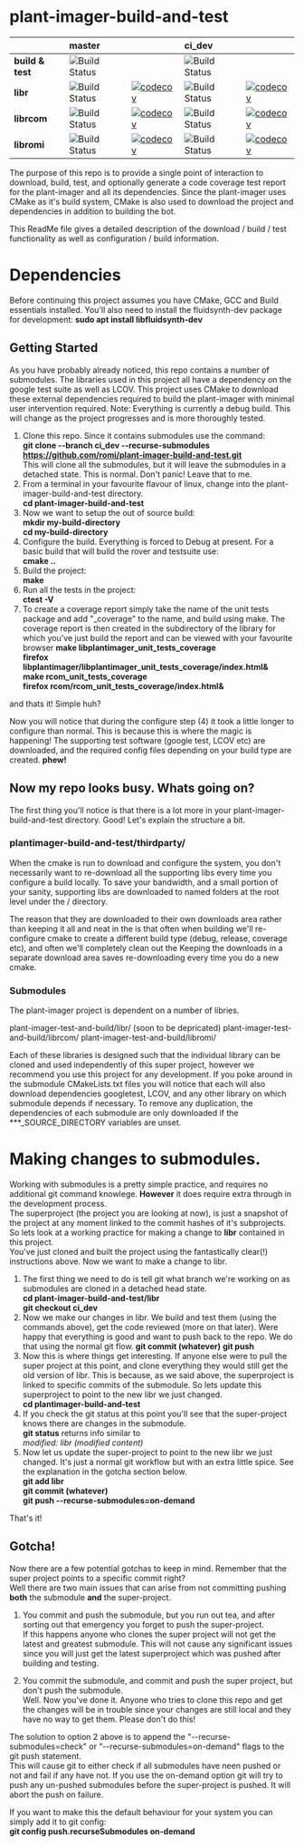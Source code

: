 # plant-imager-build-and-test

| |master| |ci_dev| |
|:---|:---|:---|:---|:---|
|**build & test**|![Build Status](https://github.com/romi/plant-imager-build-and-test/workflows/CI/badge.svg?branch=master)| |![Build Status](https://github.com/romi/plant-imager-build-and-test/workflows/CI/badge.svg?branch=ci_dev)| | 
|**libr**|![Build Status](https://github.com/romi/libr/workflows/CI/badge.svg?branch=master)|[![codecov](https://codecov.io/gh/romi/libr/branch/master/graph/badge.svg)](https://codecov.io/gh/romi/libr)|![Build Status](https://github.com/romi/libr/workflows/CI/badge.svg?branch=ci_dev)|[![codecov](https://codecov.io/gh/romi/libr/branch/ci_dev/graph/badge.svg)](https://codecov.io/gh/romi/libr)
|**librcom**|![Build Status](https://github.com/romi/librcom/workflows/CI/badge.svg?branch=master)|[![codecov](https://codecov.io/gh/romi/librcom/branch/master/graph/badge.svg)](https://codecov.io/gh/romi/librcom) |![Build Status](https://github.com/romi/librcom/workflows/CI/badge.svg?branch=ci_dev)|[![codecov](https://codecov.io/gh/romi/librcom/branch/ci_dev/graph/badge.svg)](https://codecov.io/gh/romi/librcom)
|**libromi**|![Build Status](https://github.com/romi/libromi/workflows/CI/badge.svg?branch=master)|[![codecov](https://codecov.io/gh/romi/libromi/branch/master/graph/badge.svg)](https://codecov.io/gh/romi/libromi)|![Build Status](https://github.com/romi/libromi/workflows/CI/badge.svg?branch=ci_dev)|[![codecov](https://codecov.io/gh/romi/libromi/branch/ci_dev/graph/badge.svg)](https://codecov.io/gh/romi/libromi)

The purpose of this repo is to provide a single point of interaction to download, build, test, and optionally generate a code coverage test report for the plant-imager and all its dependencies.
Since the plant-imager uses CMake as it's build system, CMake is also used to download the project and dependencies in addition to building the bot.

This ReadMe file gives a detailed description of the download / build / test functionality as well as configuration / build information.

# Dependencies
Before continuing this project assumes you have CMake, GCC and Build essentials installed.
You'll also need to install the fluidsynth-dev package for development: **sudo apt install libfluidsynth-dev**

## Getting Started
As you have probably already noticed, this repo contains a number of submodules. The libraries used in this project all have a dependency on the google test suite
as well as LCOV.
This project uses CMake to download these external dependencies required to build the plant-imager with minimal user intervention required.
Note: Everything is currently a debug build. This will change as the project progresses and is more thoroughly tested.

1) Clone this repo. Since it contains submodules use the command:   
   **git clone --branch ci_dev --recurse-submodules https://github.com/romi/plant-imager-build-and-test.git**  
   This will clone all the submodules, but it will leave the submodules in a detached state. This is normal. Don't panic! Leave that to me.
2) From a terminal in your favourite flavour of linux, change into the plant-imager-build-and-test directory.  
   **cd plant-imager-build-and-test**
3) Now we want to setup the out of source build:  
   **mkdir my-build-directory**  
   **cd my-build-directory**
4) Configure the build. Everything is forced to Debug at present. For a basic build that will build the rover and testsuite use:  
   **cmake ..**
5) Build the project:  
   **make**
6) Run all the tests in the project:  
   **ctest -V**
7) To create a coverage report simply take the name of the unit tests package and add "_coverage" to the name, and build using make.
   The coverage report is then created in the subdirectory of the library for which you've just build the report and can be viewed with your favourite browser
   **make libplantimager_unit_tests_coverage**  
   **firefox libplantimager/libplantimager_unit_tests_coverage/index.html&**  
   **make rcom_unit_tests_coverage**  
   **firefox rcom/rcom_unit_tests_coverage/index.html&**

and thats it! Simple huh?

Now you will notice that during the configure step (4) it took a little longer to configure than normal. This is because this is where the magic is happening!
The supporting test software (google test, LCOV etc) are downloaded, and the required config files depending on your build type are created. **phew!**

## Now my repo looks busy. Whats going on?
The first thing you'll notice is that there is a lot more in your plant-imager-build-and-test directory. Good!
Let's explain the structure a bit.

### plantimager-build-and-test/thirdparty/
When the cmake is run to download and configure the system, you don't necessarily want to re-download all the supporting
libs every time you configure a build locally. To save your bandwidth, and a small portion of your sanity,
supporting libs are downloaded to named folders at the root level under the <thirdparty>/ directory.

The reason that they are downloaded to their own downloads area rather than keeping it all and neat in the <build-directory>
is that often when building we'll re-configure cmake to create a different build type (debug, release, coverage etc), and often we'll completely clean out the <build-directory>
Keeping the downloads in a separate download area saves re-downloading every time you do a new cmake.

### Submodules
The plant-imager project is dependent on a number of libries.

plant-imager-test-and-build/libr/  (soon to be depricated)
plant-imager-test-and-build/librcom/
plant-imager-test-and-build/libromi/

Each of these libraries is designed such that the individual library can be cloned and used independently of this super project,
however we recommend you use this project for any development. If you poke around in the submodule CMakeLists.txt files
you will notice that each will also download dependencies googletest, LCOV, and any other library on which submodule depends if necessary.
To remove any duplication, the dependencies of each submodule are only downloaded if the ***_SOURCE_DIRECTORY variables are unset.

# Making changes to submodules.
Working with submodules is a pretty simple practice, and requires no additional git command knowlege. **However** it does require extra through in the development process.  
The superproject (the project you are looking at now), is just a snapshot of the project at any moment linked to the commit hashes of it's subprojects.  
So lets look at a working practice for making a change to **libr** contained in this project.  
You've just cloned and built the project using the fantastically clear(!) instructions above. Now we want to make a change to libr.
1) The first thing we need to do is tell git what branch we're working on as submodules are cloned in a detached head state.  
   **cd plant-imager-build-and-test/libr**  
   **git checkout ci_dev**
2) Now we make our changes in libr. We build and test them (using the commands above), get the code reviewed (more on that later).
   Were happy that everything is good and want to push back to the repo. We do that using the normal git flow.
   **git commit (whatever)**
   **git push**
3) Now this is where things get interesting. If anyone else were to pull the super project at this point, and clone everything they would still get the old version of libr.
   This is because, as we said above, the superproject is linked to specific commits of the submodule. So lets update this superproject to point to the
   new libr we just changed.  
   **cd plantimager-build-and-test**
4) If you check the git status at this point you'll see that the super-project knows there are changes in the submodule.  
   **git status** returns info similar to  
   *modified:   libr (modified content)*
5) Now let us update the super-project to point to the new libr we just changed. It's just a normal git workflow but with an extra little spice.
   See the explanation in the gotcha section below.  
   **git add libr**  
   **git commit (whatever)**    
   **git push --recurse-submodules=on-demand**

That's it!

## Gotcha!
Now there are a few potential gotchas to keep in mind. Remember that the super project points to a specific commit right?  
Well there are two main issues that can arise from not committing pushing **both** the submodule **and** the super-project.

1) You commit and push the submodule, but you run out tea, and after sorting out that emergency you forget to push the super-project.  
   If this happens anyone who clones the super project will not get the latest and greatest submodule.
   This will not cause any significant issues since you will just get the latest superproject which was pushed after building and testing.

2) You commit the submodule, and commit and push the super project, but don't push the submodule.  
   Well. Now you've done it. Anyone who tries to clone this repo and get the changes will be in trouble since your changes are still
   local and they have no way to get them. Please don't do this!

The solution to option 2 above is to append the "--recurse-submodules=check" or "--recurse-submodules=on-demand" flags to the git push statement.  
This will cause git to either check if all submodules have neen pushed or not and fail if any have not.
If you use the on-demand option git will try to push any un-pushed submodules before the super-project is pushed. It will abort the push on failure.

If you want to make this the default behaviour for your system you can simply add it to git config:  
**git config push.recurseSubmodules on-demand**
 